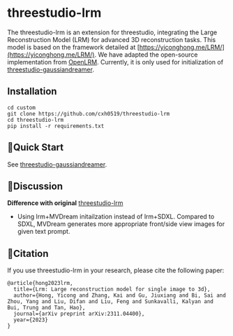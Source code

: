 # threestudio-lrm
The threestudio-lrm is an extension for threestudio, integrating the Large Reconstruction Model (LRM) for advanced 3D reconstruction tasks. This model is based on the framework detailed at [https://yiconghong.me/LRM/](https://yiconghong.me/LRM/). We have adapted the open-source implementation from [OpenLRM](https://github.com/3DTopia/OpenLRM). Currently, it is only used for initialization of [threestudio-gaussiandreamer](https://github.com/cxh0519/threestudio-gaussiandreamer.git).

## Installation
```
cd custom
git clone https://github.com/cxh0519/threestudio-lrm
cd threestudio-lrm
pip install -r requirements.txt
```

## 🚀Quick Start
See [threestudio-gaussiandreamer](https://github.com/cxh0519/threestudio-gaussiandreamer.git).

## 📢Discussion
**Difference with original** [threestudio-lrm](https://github.com/Adamdad/threestudio-lrm)

* Using lrm+MVDream initailzation instead of lrm+SDXL. Compared to SDXL, MVDream generates more appropriate front/side view images for given text prompt.

## 📌Citation
If you use threestudio-lrm in your research, please cite the following paper:
```
@article{hong2023lrm,
  title={Lrm: Large reconstruction model for single image to 3d},
  author={Hong, Yicong and Zhang, Kai and Gu, Jiuxiang and Bi, Sai and Zhou, Yang and Liu, Difan and Liu, Feng and Sunkavalli, Kalyan and Bui, Trung and Tan, Hao},
  journal={arXiv preprint arXiv:2311.04400},
  year={2023}
}
```
